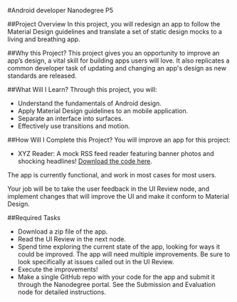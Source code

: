 #Android developer Nanodegree P5

##Project Overview
In this project, you will redesign an app to follow the Material Design guidelines and translate a set of static design mocks to a living and breathing app.

##Why this Project?
This project gives you an opportunity to improve an app’s design, a vital skill for building apps users will love. It also replicates a common developer task of updating and changing an app's design as new standards are released.

##What Will I Learn?
Through this project, you will:

* Understand the fundamentals of Android design.
* Apply Material Design guidelines to an mobile application.
* Separate an interface into surfaces.
* Effectively use transitions and motion.

##How Will I Complete this Project?
You will improve an app for this project:

* XYZ Reader: A mock RSS feed reader featuring banner photos and shocking headlines!
[Download the code here](https://www.udacity.com/api/nodes/4292653440/supplemental_media/xyzreaderzip/download?_ga=1.218986585.1970515289.1465466364).

The app is currently functional, and work in most cases for most users.

Your job will be to take the user feedback in the UI Review node, and implement changes that will improve the UI and make it conform to Material Design.


##Required Tasks
* Download a zip file of the app.
* Read the UI Review in the next node.
* Spend time exploring the current state of the app, looking for ways it could be improved. The app will need multiple improvements. Be sure to look specifically at issues called out in the UI Review.
* Execute the improvements!
* Make a single GitHub repo with your code for the app and submit it through the Nanodegree portal. See the Submission and Evaluation node for detailed instructions.